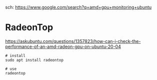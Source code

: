 sch: https://www.google.com/search?q=amd+gpu+monitoring+ubuntu

# RadeonTop
https://askubuntu.com/questions/1357823/how-can-i-check-the-performance-of-an-amd-radeon-gpu-on-ubuntu-20-04

```
# install
sudo apt install radeontop

# use
radeontop
```

